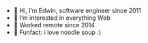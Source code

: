 - 👋 Hi, I’m Edwin, software engineer since 2011
- 👀 I’m interested in everything Web
- 🌱 Worked remote since 2014
- 💞️ Funfact: i love noodle soup :)

<!---
montera82/montera82 is a ✨ special ✨ repository because its `README.md` (this file) appears on your GitHub profile.
You can click the Preview link to take a look at your changes.
--->
